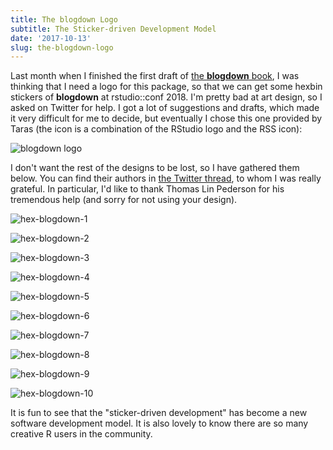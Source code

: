 ```yaml
---
title: The blogdown Logo
subtitle: The Sticker-driven Development Model
date: '2017-10-13'
slug: the-blogdown-logo
---
```


Last month when I finished the first draft of [the **blogdown** book](https://bookdown.org/yihui/blogdown/), I was thinking that I need a logo for this package, so that we can get some hexbin stickers of **blogdown** at rstudio::conf 2018. I'm pretty bad at art design, so I asked on Twitter for help. I got a lot of suggestions and drafts, which made it very difficult for me to decide, but eventually I chose this one provided by Taras (the icon is a combination of the RStudio logo and the RSS icon):

![blogdown logo](https://db.yihui.org/images/hex-blogdown.png)

I don't want the rest of the designs to be lost, so I have gathered them below. You can find their authors in [the Twitter thread](https://twitter.com/xieyihui/status/907269861574930432), to whom I was really grateful. In particular, I'd like to thank Thomas Lin Pederson for his tremendous help (and sorry for not using your design).

![hex-blogdown-1](https://db.yihui.org/images/hex-blogdown-1.jpg)

![hex-blogdown-2](https://db.yihui.org/images/hex-blogdown-2.jpg)

![hex-blogdown-3](https://db.yihui.org/images/hex-blogdown-3.png)

![hex-blogdown-4](https://db.yihui.org/images/hex-blogdown-4.jpg)

![hex-blogdown-5](https://db.yihui.org/images/hex-blogdown-5.jpg)

![hex-blogdown-6](https://db.yihui.org/images/hex-blogdown-6.jpg)

![hex-blogdown-7](https://db.yihui.org/images/hex-blogdown-7.jpg)

![hex-blogdown-8](https://db.yihui.org/images/hex-blogdown-8.jpg)

![hex-blogdown-9](https://db.yihui.org/images/hex-blogdown-9.png)

![hex-blogdown-10](https://db.yihui.org/images/hex-blogdown-10.jpg)

It is fun to see that the "sticker-driven development" has become a new software development model. It is also lovely to know there are so many creative R users in the community.
